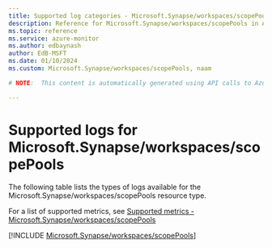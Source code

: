 ```yaml
---
title: Supported log categories - Microsoft.Synapse/workspaces/scopePools
description: Reference for Microsoft.Synapse/workspaces/scopePools in Azure Monitor Logs.
ms.topic: reference
ms.service: azure-monitor
ms.author: edbaynash
author: EdB-MSFT
ms.date: 01/10/2024
ms.custom: Microsoft.Synapse/workspaces/scopePools, naam

# NOTE:  This content is automatically generated using API calls to Azure. Any edits made on these files will be overwritten in the next run of the script. 

---
```





# Supported logs for Microsoft.Synapse/workspaces/scopePools  
The following table lists the types of logs available for the Microsoft.Synapse/workspaces/scopePools resource type.
  
  
  
For a list of supported metrics, see [Supported metrics - Microsoft.Synapse/workspaces/scopePools](../supported-metrics/microsoft-synapse-workspaces-scopepools-metrics.md)  
  

  
[!INCLUDE [Microsoft.Synapse/workspaces/scopePools](./includes/microsoft-synapse-workspaces-scopepools-logs-include.md)]  
  
  

